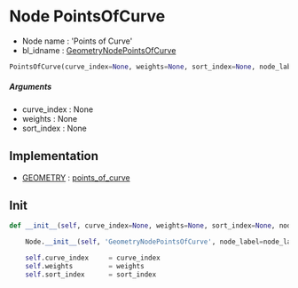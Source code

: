 # Node PointsOfCurve

- Node name : 'Points of Curve'
- bl_idname : [GeometryNodePointsOfCurve](https://docs.blender.org/api/current/bpy.types.GeometryNodePointsOfCurve.html)


``` python
PointsOfCurve(curve_index=None, weights=None, sort_index=None, node_label=None, node_color=None, **kwargs)
```
##### Arguments

- curve_index : None
- weights : None
- sort_index : None

## Implementation

- [GEOMETRY](/docs/GeoNodes/socket_GEOMETRY.md) : [points_of_curve](/docs/GeoNodes/socket_GEOMETRY.md#points_of_curve)

## Init

``` python
def __init__(self, curve_index=None, weights=None, sort_index=None, node_label=None, node_color=None, **kwargs):

    Node.__init__(self, 'GeometryNodePointsOfCurve', node_label=node_label, node_color=node_color, **kwargs)

    self.curve_index     = curve_index
    self.weights         = weights
    self.sort_index      = sort_index
```
